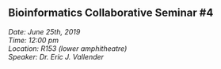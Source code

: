 ## Bioinformatics Collaborative Seminar #4

_Date: June 25th, 2019   
Time: 12:00 pm  
Location: R153 (lower amphitheatre)  
Speaker: Dr. Eric J. Vallender_
